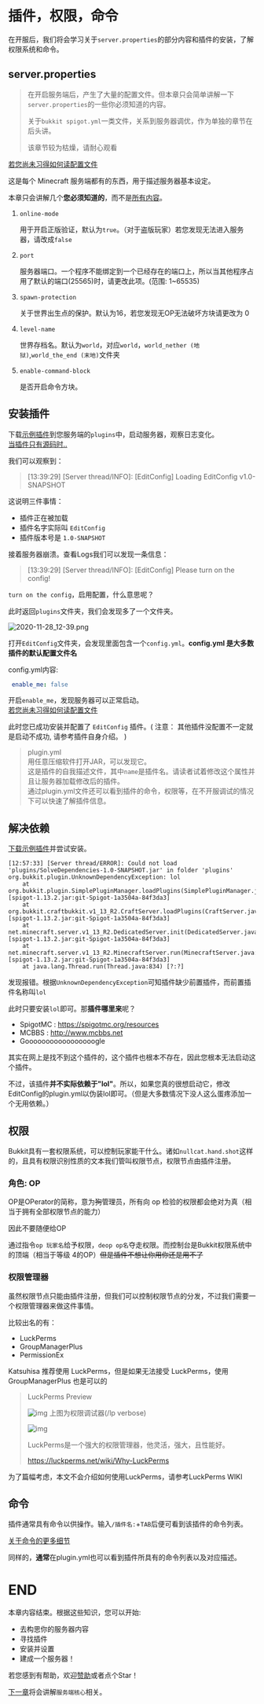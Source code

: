 # 插件，权限，命令

在开服后，我们将会学习关于`server.properties`的部分内容和插件的安装，了解权限系统和命令。

## server.properties

>  在开启服务端后，产生了大量的配置文件。但本章只会简单讲解一下`server.properties`的一些你必须知道的内容。
>
> 关于`bukkit spigot.yml`一类文件，关系到服务器调优，作为单独的章节在后头讲。
>
> 该章节较为枯燥，请耐心观看

[若您尚未习得如何读配置文件](Config.md)

这是每个 Minecraft 服务端都有的东西，用于描述服务器基本设定。

本章只会讲解几个**您必须知道的**，而不是[所有内容](https://minecraft-zh.gamepedia.com/Server.properties)。

1. `online-mode`

   用于开启正版验证，默认为`true`。（对于盗版玩家）若您发现无法进入服务器，请改成`false`

2. `port`

   服务器端口。一个程序不能绑定到一个已经存在的端口上，所以当其他程序占用了默认的端口(25565)时，请更改此项。(范围: 1~65535)

3. `spawn-protection`

   关于世界出生点的保护。默认为16，若您发现无OP无法破坏方块请更改为 0

4. `level-name`

   世界存档名。默认为`world`，对应`world`，`world_nether (地狱)`,`world_the_end (末地)`文件夹

5. `enable-command-block`

   是否开启命令方块。

## 安装插件

下载[示例插件](../../examples/After_First_Start/1/ExamplePlugin.jar)到您服务端的`plugins`中，启动服务器，观察日志变化。  
[当插件只有源码时..](./Compile_Plugin.md)  

我们可以观察到：

> [13:39:29] [Server thread/INFO]: [EditConfig] Loading EditConfig v1.0-SNAPSHOT

这说明三件事情：

- 插件正在被加载
- 插件名字实际叫 `EditConfig`
- 插件版本号是 `1.0-SNAPSHOT` 

接着服务器崩溃。查看Logs我们可以发现一条信息：

> [13:39:29] [Server thread/INFO]: [EditConfig] Please turn on the config!

`turn on the config`，启用配置，什么意思呢？

此时返回`plugins`文件夹，我们会发现多了一个文件夹。

![2020-11-28_12-39.png](https://i.loli.net/2020/11/28/LzRK3q6r4otxbQf.png)

打开`EditConfig`文件夹，会发现里面包含一个`config.yml`。**config.yml 是大多数插件的默认配置文件名**

config.yml内容:

```yaml
 enable_me: false
```

开启`enable_me`，发现服务器可以正常启动。  
[若您尚未习得如何读配置文件](Config.md)  

此时您已成功安装并配置了 `EditConfig` 插件。( 注意： 其他插件没配置不一定就是启动不成功, 请参考插件自身介绍。 )  

> plugin.yml  
用任意压缩软件打开JAR，可以发现它。  
这是插件的自我描述文件，其中`name`是插件名。请读者试着修改这个属性并且让服务器加载修改后的插件。  
通过plugin.yml文件还可以看到插件的命令，权限等，在不开服调试的情况下可以快速了解插件信息。

## 解决依赖

[下载示例插件](../../examples/After_First_Start/1/SolveDependencies-1.0-SNAPSHOT.jar)并尝试安装。

```
[12:57:33] [Server thread/ERROR]: Could not load 'plugins/SolveDependencies-1.0-SNAPSHOT.jar' in folder 'plugins'
org.bukkit.plugin.UnknownDependencyException: lol
	at org.bukkit.plugin.SimplePluginManager.loadPlugins(SimplePluginManager.java:220) [spigot-1.13.2.jar:git-Spigot-1a3504a-84f3da3]
	at org.bukkit.craftbukkit.v1_13_R2.CraftServer.loadPlugins(CraftServer.java:325) [spigot-1.13.2.jar:git-Spigot-1a3504a-84f3da3]
	at net.minecraft.server.v1_13_R2.DedicatedServer.init(DedicatedServer.java:213) [spigot-1.13.2.jar:git-Spigot-1a3504a-84f3da3]
	at net.minecraft.server.v1_13_R2.MinecraftServer.run(MinecraftServer.java:698) [spigot-1.13.2.jar:git-Spigot-1a3504a-84f3da3]
	at java.lang.Thread.run(Thread.java:834) [?:?]
```

发现报错。根据`UnknownDependencyException`可知插件缺少前置插件，而前置插件名称叫`lol`

此时只要安装`lol`即可。那**插件哪里来**呢？

- SpigotMC : https://spigotmc.org/resources
- MCBBS : http://www.mcbbs.net
- Gooooooooooooooooogle

其实在网上是找不到这个插件的，这个插件也根本不存在，因此您根本无法启动这个插件。

不过，该插件**并不实际依赖于"lol"**。所以，如果您真的很想启动它，修改EditConfig的plugin.yml以伪装lol即可。（但是大多数情况下没人这么蛋疼添加一个无用依赖。）

## 权限

Bukkit具有一套权限系统，可以控制玩家能干什么。诸如`nullcat.hand.shot`这样的，且具有权限识别性质的文本我们管叫权限节点，权限节点由插件注册。

### 角色: OP

OP是OPerator的简称，意为~~狗~~管理员，所有向 op 检验的权限都会绝对为真（相当于拥有全部权限节点的能力）

因此不要随便给OP

通过指令`op 玩家名`给予权限，`deop op名`夺走权限。而控制台是Bukkit权限系统中的顶端（相当于等级 4的OP）~~但是插件不想让你用你还是用不了~~

### 权限管理器

虽然权限节点只能由插件注册，但我们可以控制权限节点的分发，不过我们需要一个权限管理器来做这件事情。

比较出名的有：

- LuckPerms 
- GroupManagerPlus
- PermissionEx

Katsuhisa 推荐使用 LuckPerms，但是如果无法接受 LuckPerms，使用 GroupManagerPlus 也是可以的

> LuckPerms Preview
>
> ![img](https://i.imgur.com/Ta7gtd9.png)
> 上图为权限调试器(/lp verbose)
>
> ![img](https://i.imgur.com/nkdtDkG.png)
>
> LuckPerms是一个强大的权限管理器，他灵活，强大，且性能好。
>
> https://luckperms.net/wiki/Why-LuckPerms

为了篇幅考虑，本文不会介绍如何使用LuckPerms，请参考LuckPerms WIKI

## 命令

插件通常具有命令以供操作。输入`/插件名:`+`TAB`后便可看到该插件的命令列表。

[关于命令的更多细节](../1/Command_And_Arguments.md)

同样的，**通常**在plugin.yml也可以看到插件所具有的命令列表以及对应描述。

# END

本章内容结束。根据这些知识，您可以开始:
 - 去构思你的服务器内容
 - 寻找插件
 - 安装并设置
 - 建成一个服务器！

若您感到有帮助，欢迎[赞助](https://afdian.net/@omgib67)或者点个Star！

[下一章](../3/The_Fucking_SpigotEcoSystem.md)将会讲解`服务端核心`相关。